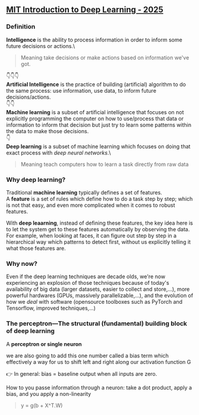 ## [MIT Introduction to Deep Learning - 2025](https://www.youtube.com/watch?v=alfdI7S6wCY)

### Definition
**Intelligence** is the ability to process information in order to inform some 
future decisions or actions.\
> Meaning take decisions or make actions based on information we've got.

👇👇👇\
**Artificial Intelligence** is the practice of building (artificial) algorithm 
to do the same process: use information, use data, to inform future decisions/actions.\
👇👇\
**Machine learning** is a subset of artificial intelligence that focuses on not 
explicitly programming the computer on how to use/process that data or information 
to inform that decision but just try to learn some patterns within the data to make 
those decisions.\
👇\
**Deep learning** is a subset of machine learning which focuses on doing that exact 
process with _deep neural networks_.\
> Meaning teach computers how to learn a task directly from raw data

### Why deep learning?
Traditional **machine learning** typically defines a set of features.\
A **feature** is a set of rules which define how to do a task step by step; which is not
that easy, and even more complicated when it comes to robust features.

With **deep leaarning**, instead of defining these features, the key idea here is to let the system
get to these features automatically by observing the data.\
For example, when looking at faces, it can figure out step by step in a hierarchical way which 
patterns to detect first, without us explicitly telling it what those features are.

### Why now?
Even if the deep learning techniques are decade olds, we're now experiencing an explosion of those 
techniques because of today's availability of big data (larger datasets, easier to collect and 
store,...), more powerful hardwares (GPUs, massively parallelizable,...), and the evolution of 
how we _deal_ with software (opensource toolboxes such as PyTorch and Tensorflow, improved 
techniques,...)


### The perceptron—The structural (fundamental) building block of deep learning
A **perceptron or single neuron**

we are also going to add this one number called a bias term which effectively a way for us to shift left and right along our activation function G

👉 In general: bias = baseline output when all inputs are zero.

How to you passe information through a neuron: take a dot product, apply a bias, and you apply a
non-linearity
> y = g(b + X^T.W)
























